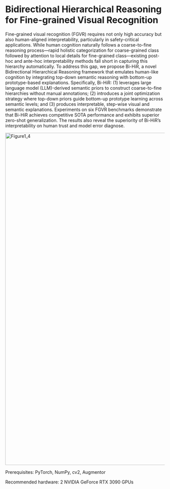 # Bidirectional Hierarchical Reasoning for Fine-grained Visual Recognition

Fine-grained visual recognition (FGVR) requires not only high accuracy but also
human-aligned interpretability, particularly in safety-critical applications. While
human cognition naturally follows a coarse-to-fine reasoning process—rapid
holistic categorization for coarse-grained class followed by attention to local details for fine-grained class—existing post-hoc and ante-hoc interpretability methods fall short in capturing this hierarchy automatically. To address this gap, we
propose Bi-HiR, a novel Bidirectional Hierarchical Reasoning framework that
emulates human-like cognition by integrating top-down semantic reasoning with
bottom-up prototype-based explanations. Specifically, Bi-HiR: (1) leverages large
language model (LLM)-derived semantic priors to construct coarse-to-fine hierarchies without manual annotations; (2) introduces a joint optimization strategy
where top-down priors guide bottom-up prototype learning across semantic levels; and (3) produces interpretable, step-wise visual and semantic explanations.
Experiments on six FGVR benchmarks demonstrate that Bi-HiR achieves competitive SOTA performance and exhibits superior zero-shot generalization. The
results also reveal the superiority of Bi-HiR’s interpretability on human trust and
model error diagnose.

<img width="2060" height="1049" alt="Figure1_4" src="https://github.com/user-attachments/assets/ce9ec347-c64d-4ca3-9d15-3ebdda72e6ab" />



Prerequisites: PyTorch, NumPy, cv2, Augmentor

Recommended hardware: 2 NVIDIA GeForce RTX 3090 GPUs
